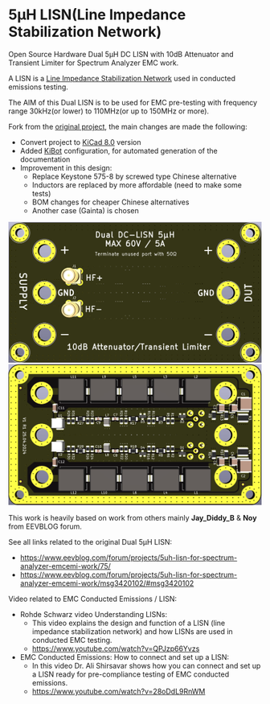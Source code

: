 # 5µH LISN(Line Impedance Stabilization Network)


Open Source Hardware Dual 5µH DC LISN with 10dB Attenuator and Transient Limiter for Spectrum Analyzer EMC work.


A LISN is a [Line Impedance Stabilization Network](https://en.wikipedia.org/wiki/Line_Impedance_Stabilization_Network) used in conducted emissions testing.


The AIM of this Dual LISN is to be used for EMC pre-testing with frequency range 30kHz(or lower) to 110MHz(or up to 150MHz or more).


Fork from the [original project](https://github.com/bvernoux/EMC_5uH_LISN), the main changes are made the following:

* Convert project to [KiCad 8.0](https://www.kicad.org) version
* Added [KiBot](https://github.com/INTI-CMNB/KiBot) configuration, for automated generation of the documentation
* Improvement in this design: 
  * Replace Keystone 575-8 by screwed type Chinese alternative
  * Inductors are replaced by more affordable (need to make some tests)
  * BOM changes for cheaper Chinese alternatives
  * Another case (Gainta) is chosen


![picture of 5uH_LISN_V1_R0_Top](./5uH_LISN_V1_R1_Top.png)
![picture of 5uH_LISN_V1_R0_Bottom](./5uH_LISN_V1_R1_Bottom.png)


This work is heavily based on work from others mainly **Jay_Diddy_B** & **Noy** from EEVBLOG forum.


See all links related to the original Dual 5µH LISN:
* https://www.eevblog.com/forum/projects/5uh-lisn-for-spectrum-analyzer-emcemi-work/75/
* https://www.eevblog.com/forum/projects/5uh-lisn-for-spectrum-analyzer-emcemi-work/msg3420102/#msg3420102


Video related to EMC Conducted Emissions / LISN:
* Rohde Schwarz video Understanding LISNs: 
  * This video explains the design and function of a LISN (line impedance stabilization network) and how LISNs are used in conducted EMC testing.
  * https://www.youtube.com/watch?v=QPJzp66Yvzs
* EMC Conducted Emissions: How to connect and set up a LISN:
  * In this video Dr. Ali Shirsavar shows how you can connect and set up a LISN ready for pre-compliance testing of EMC conducted emissions.
  * https://www.youtube.com/watch?v=28oDdL9RnWM
